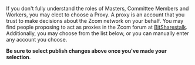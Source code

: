 If you don't fully understand the roles of Masters, Committee Members and Workers, you may elect to choose a Proxy. A proxy is an account that you trust to make decisions about the Zcom network on your behalf. You may find people proposing to act as proxies in the Zcom forum at [BitSharestalk](https://bitsharestalk.org/index.php/board,75.0.html). Additionally, you may choose from the list below, or you can manually enter any account you choose.

**Be sure to select publish changes above once you've made your selection**.
